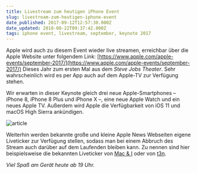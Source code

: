 ```yaml
---
title: Livestream zum heutigen iPhone Event
slug: livestream-zum-heutigen-iphone-event
date_published: 2017-09-12T12:57:30.000Z
date_updated: 2018-08-22T09:37:42.000Z
tags: iphone event, livestream, september, keynote 2017
---
```


Apple wird auch zu diesem Event wieder live streamen, erreichbar über die Apple Website unter folgendem Link: [https://www.apple.com/apple-events/september-2017/](https://www.apple.com/apple-events/september-2017/) Dieses Jahr zum ersten Mal aus dem *Steve Jobs Theater*. Sehr wahrscheinlich wird es per App auch auf dem Apple-TV zur Verfügung stehen. 

Wir erwarten in dieser Keynote gleich drei neue Apple-Smartphones – iPhone 8, iPhone 8 Plus und iPhone X –, eine neue Apple Watch und ein neues Apple TV. Außerdem wird Apple die Verfügbarkeit von iOS 11 und macOS High Sierra ankündigen.

![article](__GHOST_URL__/content/images/2017/09/article.JPG)

Weiterhin werden bekannte große und kleine Apple News Webseiten eigene Liveticker zur Verfügung stellen, sodass man bei einem Abbruch des Stream auch darüber auf dem Laufenden bleiben kann. Zu nennen sind hier beispielsweise die bekannten Liveticker von [Mac & I](https://www.heise.de/mac-and-i/meldung/Ab-19-Uhr-Liveticker-und-Live-Kommentar-zu-Apples-iPhone-Event-3827485.html) oder von [t3n](http://t3n.de/news/iphone-8-event-livestream-liveticker-855854/).

*Viel Spaß am Gerät heute ab 19 Uhr.*
